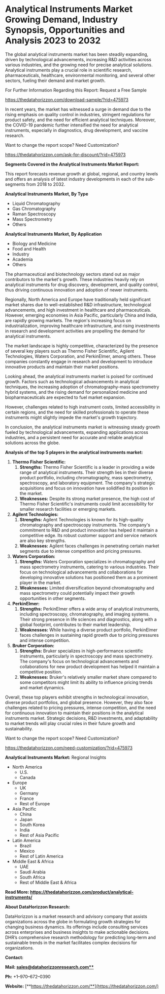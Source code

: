﻿# **Analytical Instruments Market Growing Demand, Industry Synopsis, Opportunities and Analysis 2023 to 2032**

The global analytical instruments market has been steadily expanding, driven by technological advancements, increasing R&D activities across various industries, and the growing need for precise analytical solutions. Analytical instruments play a crucial role in scientific research, pharmaceuticals, healthcare, environmental monitoring, and several other sectors, fueling their demand and market growth.

For Further Information Regarding this Report: Request a Free Sample

<https://thedatahorizzon.com/download-sample/?rid=475973>

In recent years, the market has witnessed a surge in demand due to the rising emphasis on quality control in industries, stringent regulations for product safety, and the need for efficient analytical techniques. Moreover, the COVID-19 pandemic further intensified the need for analytical instruments, especially in diagnostics, drug development, and vaccine research.

Want to change the report scope? Need Customization?

<https://thedatahorizzon.com/ask-for-discount/?rid=475973>

**Segments Covered in the Analytical Instruments Market Report:**

This report forecasts revenue growth at global, regional, and country levels and offers an analysis of latest industry developments in each of the sub-segments from 2018 to 2032.

**Analytical Instruments Market, By Type**

- Liquid Chromatography
- Gas Chromatography
- Raman Spectroscopy
- Mass Spectrometry
- Others

**Analytical Instruments Market, By Application**

- Biology and Medicine
- Food and Health
- Industry
- Academia
- Others

The pharmaceutical and biotechnology sectors stand out as major contributors to the market's growth. These industries heavily rely on analytical instruments for drug discovery, development, and quality control, thus driving continuous innovation and adoption of newer instruments.

Regionally, North America and Europe have traditionally held significant market shares due to well-established R&D infrastructure, technological advancements, and high investment in healthcare and pharmaceuticals. However, emerging economies in Asia Pacific, particularly China and India, are rapidly growing markets. The region's increasing focus on industrialization, improving healthcare infrastructure, and rising investments in research and development activities are propelling the demand for analytical instruments.

The market landscape is highly competitive, characterized by the presence of several key players such as Thermo Fisher Scientific, Agilent Technologies, Waters Corporation, and PerkinElmer, among others. These companies constantly engage in research and development to introduce innovative products and maintain their market positions.

Looking ahead, the analytical instruments market is poised for continued growth. Factors such as technological advancements in analytical techniques, the increasing adoption of chromatography-mass spectrometry hybrid systems, and the rising demand for personalized medicine and biopharmaceuticals are expected to fuel market expansion.

However, challenges related to high instrument costs, limited accessibility in certain regions, and the need for skilled professionals to operate these instruments might slightly impede the market's growth trajectory.

In conclusion, the analytical instruments market is witnessing steady growth fueled by technological advancements, expanding applications across industries, and a persistent need for accurate and reliable analytical solutions across the globe.



**Analysis of the top 5 players in the analytical instruments market:**

1. **Thermo Fisher Scientific:**
   1. **Strengths:** Thermo Fisher Scientific is a leader in providing a wide range of analytical instruments. Their strength lies in their diverse product portfolio, including chromatography, mass spectrometry, spectroscopy, and laboratory equipment. The company's strategic acquisitions and focus on innovation have solidified its position in the market.
   1. **Weaknesses:** Despite its strong market presence, the high cost of Thermo Fisher Scientific's instruments could limit accessibility for smaller research facilities or emerging markets.
1. **Agilent Technologies:**
   1. **Strengths:** Agilent Technologies is known for its high-quality chromatography and spectroscopy instruments. The company's commitment to R&D and product innovation has helped it maintain a competitive edge. Its robust customer support and service network are also key strengths.
   1. **Weaknesses:** Agilent faces challenges in penetrating certain market segments due to intense competition and pricing pressures.
1. **Waters Corporation:**
   1. **Strengths:** Waters Corporation specializes in chromatography and mass spectrometry instruments, catering to various industries. Their focus on technological advancements and collaborations for developing innovative solutions has positioned them as a prominent player in the market.
   1. **Weaknesses:** Limited diversification beyond chromatography and mass spectrometry could potentially impact their growth opportunities in other segments.
1. **PerkinElmer:**
   1. **Strengths:** PerkinElmer offers a wide array of analytical instruments, including spectroscopy, chromatography, and imaging systems. Their strong presence in life sciences and diagnostics, along with a global footprint, contributes to their market leadership.
   1. **Weaknesses:** While having a diverse product portfolio, PerkinElmer faces challenges in sustaining rapid growth due to pricing pressures and intense competition.
1. **Bruker Corporation:**
   1. **Strengths:** Bruker specializes in high-performance scientific instruments, particularly in spectroscopy and mass spectrometry. The company's focus on technological advancements and collaborations for new product development has helped it maintain a competitive position.
   1. **Weaknesses:** Bruker's relatively smaller market share compared to some competitors might limit its ability to influence pricing trends and market dynamics.

Overall, these top players exhibit strengths in technological innovation, diverse product portfolios, and global presence. However, they also face challenges related to pricing pressures, intense competition, and the need for continuous innovation to maintain their positions in the analytical instruments market. Strategic decisions, R&D investments, and adaptability to market trends will play crucial roles in their future growth and sustainability.

Want to change the report scope? Need Customization?

<https://thedatahorizzon.com/need-customization/?rid=475973>

**Analytical Instruments Market:** Regional Insights

- North America
  - U.S.
  - Canada
- Europe
  - UK
  - Germany
  - France
  - Rest of Europe
- Asia Pacific
  - China
  - Japan
  - South Korea
  - India
  - Rest of Asia Pacific
- Latin America
  - Brazil
  - Mexico
  - Rest of Latin America
- Middle East & Africa
  - UAE
  - Saudi Arabia
  - South Africa
  - Rest of Middle East & Africa

**Read More: https://thedatahorizzon.com/product/analytical-instruments/**

**About DataHorizzon Research:**

DataHorizzon is a market research and advisory company that assists organizations across the globe in formulating growth strategies for changing business dynamics. Its offerings include consulting services across enterprises and business insights to make actionable decisions. DHR’s comprehensive research methodology for predicting long-term and sustainable trends in the market facilitates complex decisions for organizations.

**Contact:**

**Mail: [sales@datahorizzonresearch.com**](mailto:sales@datahorizzonresearch.com)**

**Ph:** +1–970–672–0390

**Website:** [**https://thedatahorizzon.com/**](https://thedatahorizzon.com/)



